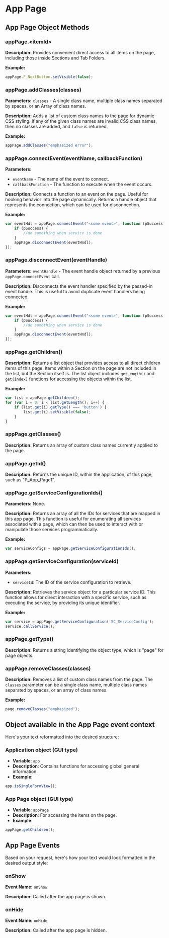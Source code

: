# App Page
<TableOfContents />

## App Page Object Methods

### appPage.\<itemId\>

**Description:** Provides convenient direct access to all items on the page, including those inside Sections and Tab
Folders.

**Example:**

```javascript
appPage.F_NextButton.setVisible(false);
```

### appPage.addClasses(classes)

**Parameters:** `classes` - A single class name, multiple class names separated by spaces, or an Array of class names.

**Description:** Adds a list of custom class names to the page for dynamic CSS styling. If any of the given class names
are invalid CSS class names, then no classes are added, and `false` is returned.

**Example:**

```javascript
appPage.addClasses("emphasized error");
```

### appPage.connectEvent(eventName, callbackFunction)

**Parameters:**

- `eventName` - The name of the event to connect.
- `callbackFunction` - The function to execute when the event occurs.

**Description:** Connects a function to an event on the page. Useful for hooking behavior into the page dynamically.
Returns a handle object that represents the connection, which can be used for disconnection.

**Example:**

```javascript
var eventHdl = appPage.connectEvent("<some event>", function (pSuccess, pErrorObj) {
    if (pSuccess) {
        //do something when service is done
    }
    appPage.disconnectEvent(eventHndl);
});
```

### appPage.disconnectEvent(eventHandle)

**Parameters:** `eventHandle` - The event handle object returned by a previous `appPage.connectEvent` call.

**Description:** Disconnects the event handler specified by the passed-in event handle. This is useful to avoid
duplicate event handlers being connected.

**Example:**

```javascript
var eventHdl = appPage.connectEvent("<some event>", function (pSuccess, pErrorObj) {
    if (pSuccess) {
        //do something when service is done
    }
    appPage.disconnectEvent(eventHndl);
});
```

### appPage.getChildren()

**Description:** Returns a list object that provides access to all direct children items of this page. Items within a
Section on the page are not included in the list, but the Section itself is. The list object includes `getLength()`
and `get(index)` functions for accessing the objects within the list.

**Example:**

```javascript
var list = appPage.getChildren();
for (var i = 0; i < list.getLength(); i++) {
    if (list.get(i).getType() === 'button') {
        list.get(i).setVisible(false);
    }
}
```

### appPage.getClasses()

**Description:** Returns an array of custom class names currently applied to the page.


### appPage.getId()

**Description:** Returns the unique ID, within the application, of this page, such as "P_App_Page1".


### appPage.getServiceConfigurationIds()

**Parameters:** None.

**Description:** Returns an array of all the IDs for services that are mapped in this app page. This function is useful
for enumerating all services associated with a page, which can then be used to interact with or manipulate those
services programmatically.

**Example:**

```javascript
var serviceConfigs = appPage.getServiceConfigurationIds();
```

### appPage.getServiceConfiguration(serviceId)

**Parameters:**

- `serviceId`: The ID of the service configuration to retrieve.

**Description:** Retrieves the service object for a particular service ID. This function allows for direct interaction
with a specific service, such as executing the service, by providing its unique identifier.

**Example:**

```javascript
var service = appPage.getServiceConfiguration('SC_ServiceConfig');
service.callService();
```

### appPage.getType()

**Description:** Returns a string identifying the object type, which is "page" for page objects.


### appPage.removeClasses(classes)

**Description:** Removes a list of custom class names from the page. The `classes` parameter can be a single class name,
multiple class names separated by spaces, or an array of class names.

**Example:**

```javascript
page.removeClasses("emphasized");
```

## Object available in the App Page event context
Here's your text reformatted into the desired structure:

### Application object (GUI type)

- **Variable**: `app`
- **Description**: Contains functions for accessing global general information.
- **Example**:
  
```javascript
app.isSingleFormView();
```

### App Page object (GUI type)

- **Variable**: `appPage`
- **Description**: For accessing the items on the page.
- **Example**:

```javascript
appPage.getChildren();
```

## App Page Events
Based on your request, here's how your text would look formatted in the desired output style:

### onShow

**Event Name:** `onShow`

**Description:** Called after the app page is shown.


### onHide

**Event Name:** `onHide`

**Description:** Called after the app page is hidden.